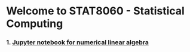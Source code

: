 # Welcome to STAT8060 - Statistical Computing
### 1. <a href="STAT8060.html" title="Jupyter">Jupyter notebook for numerical linear algebra</a>
